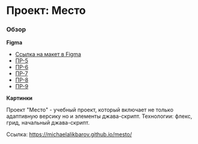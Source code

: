 # Проект: Место

### Обзор

**Figma**

* [Ссылка на макет в Figma](https://www.figma.com/file/2cn9N9jSkmxD84oJik7xL7/JavaScript.-Sprint-4?node-id=0%3A1)
* [ПР-5](https://www.figma.com/file/bjyvbKKJN2naO0ucURl2Z0/JavaScript.-Sprint-5?node-id=0%3A1)
* [ПР-6](https://www.figma.com/file/kRVLKwYG3d1HGLvh7JFWRT/JavaScript.-Sprint-6?node-id=0%3A1)
* [ПР-7]()
* [ПР-8]()
* [ПР-9]()

**Картинки**

Проект "Место" - учебный проект, который включает не только адаптивную версику но и элементы джава-скрипт.
Технологии: флекс, грид, начальный джава-скрипт.

Ссылка:
https://michaelalikbarov.github.io/mesto/
